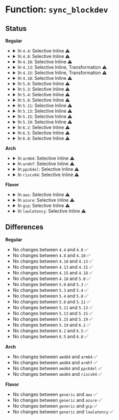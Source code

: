 # Function: <code>sync_blockdev</code>

## Status
<b>Regular</b>
<ul>
<li>
<details>
<summary>In <code>4.4</code>: Selective Inline ⚠️</summary>

```c
int sync_blockdev(struct block_device *bdev);
```

**Collision:** Unique Global

**Inline:** Selective

**Transformation:** False

**Instances:**

```
In fs/block_dev.c (ffffffff812473e0)
Location: fs/block_dev.c:186
Inline: True
Inline callers:
  - fs/block_dev.c:set_blocksize
  - fs/block_dev.c:freeze_bdev
  - fs/block_dev.c:__blkdev_put
Direct callers:
  - fs/super.c:kill_block_super
  - fs/quota/dquot.c:dquot_disable
  - fs/ext4/super.c:ext4_put_super
  - fs/ext4/super.c:ext4_put_super
  - fs/jbd2/recovery.c:jbd2_journal_recover
  - fs/jbd2/recovery.c:jbd2_journal_recover
  - drivers/md/md.c:md_run
  - drivers/md/md.c:md_ioctl
```
**Symbols:**

```
ffffffff812473e0-ffffffff81247400: sync_blockdev (STB_GLOBAL)
```
</details>
</li>
<li>
<details>
<summary>In <code>4.8</code>: Selective Inline ⚠️</summary>

```c
int sync_blockdev(struct block_device *bdev);
```

**Collision:** Unique Global

**Inline:** Selective

**Transformation:** False

**Instances:**

```
In fs/block_dev.c (ffffffff8127106a)
Location: fs/block_dev.c:204
Inline: True
Inline callers:
  - fs/block_dev.c:__blkdev_put
  - fs/block_dev.c:freeze_bdev
  - fs/block_dev.c:set_blocksize
Direct callers:
  - fs/super.c:kill_block_super
  - fs/quota/dquot.c:dquot_disable
  - fs/ext4/super.c:ext4_put_super
  - fs/ext4/super.c:ext4_put_super
  - fs/jbd2/recovery.c:jbd2_journal_recover
  - fs/jbd2/recovery.c:jbd2_journal_recover
  - drivers/md/md.c:md_ioctl
  - drivers/md/md.c:md_run
```
**Symbols:**

```
ffffffff8126fca0-ffffffff8126fcc0: sync_blockdev (STB_GLOBAL)
```
</details>
</li>
<li>
<details>
<summary>In <code>4.10</code>: Selective Inline ⚠️</summary>

```c
int sync_blockdev(struct block_device *bdev);
```

**Collision:** Unique Global

**Inline:** Selective

**Transformation:** False

**Instances:**

```
In fs/block_dev.c (ffffffff812849d7)
Location: fs/block_dev.c:459
Inline: True
Inline callers:
  - fs/block_dev.c:__blkdev_put
  - fs/block_dev.c:freeze_bdev
  - fs/block_dev.c:set_blocksize
Direct callers:
  - fs/super.c:kill_block_super
  - fs/quota/dquot.c:dquot_disable
  - fs/ext4/super.c:ext4_put_super
  - fs/ext4/super.c:ext4_put_super
  - fs/jbd2/recovery.c:jbd2_journal_recover
  - fs/jbd2/recovery.c:jbd2_journal_recover
  - drivers/md/md.c:md_ioctl
  - drivers/md/md.c:md_run
```
**Symbols:**

```
ffffffff81282ea0-ffffffff81282ec0: sync_blockdev (STB_GLOBAL)
```
</details>
</li>
<li>
<details>
<summary>In <code>4.13</code>: Selective Inline, Transformation ⚠️</summary>

```c
int sync_blockdev(struct block_device *bdev);
```

**Collision:** Unique Global

**Inline:** Selective

**Transformation:** True

**Instances:**

```
In fs/block_dev.c (ffffffff81291daf)
Location: fs/block_dev.c:467
Inline: True
Inline callers:
  - fs/block_dev.c:__blkdev_put
  - fs/block_dev.c:freeze_bdev
  - fs/block_dev.c:set_blocksize
Direct callers:
  - fs/super.c:kill_block_super
  - fs/block_dev.c:__blkdev_put
  - fs/block_dev.c:freeze_bdev
  - fs/block_dev.c:set_blocksize
  - fs/quota/dquot.c:dquot_disable
  - fs/ext4/super.c:ext4_put_super
  - fs/ext4/super.c:ext4_put_super
  - fs/jbd2/recovery.c:jbd2_journal_recover
  - fs/jbd2/recovery.c:jbd2_journal_recover
  - drivers/md/md.c:md_ioctl
  - drivers/md/md.c:md_run
```
**Symbols:**

```
ffffffff81291b90-ffffffff81291ba8: sync_blockdev.part.27 (STB_LOCAL)
ffffffff81291bb0-ffffffff81291bc8: sync_blockdev (STB_GLOBAL)
```
</details>
</li>
<li>
<details>
<summary>In <code>4.15</code>: Selective Inline, Transformation ⚠️</summary>

```c
int sync_blockdev(struct block_device *bdev);
```

**Collision:** Unique Global

**Inline:** Selective

**Transformation:** True

**Instances:**

```
In fs/block_dev.c (ffffffff812b4b2f)
Location: fs/block_dev.c:455
Inline: True
Inline callers:
  - fs/block_dev.c:__blkdev_put
  - fs/block_dev.c:freeze_bdev
  - fs/block_dev.c:set_blocksize
Direct callers:
  - fs/super.c:kill_block_super
  - fs/block_dev.c:__blkdev_put
  - fs/block_dev.c:freeze_bdev
  - fs/block_dev.c:set_blocksize
  - fs/quota/dquot.c:dquot_disable
  - fs/ext4/super.c:ext4_put_super
  - fs/ext4/super.c:ext4_put_super
  - fs/jbd2/recovery.c:jbd2_journal_recover
  - fs/jbd2/recovery.c:jbd2_journal_recover
  - drivers/md/md.c:md_ioctl
  - drivers/md/md.c:md_run
```
**Symbols:**

```
ffffffff812b4910-ffffffff812b4928: sync_blockdev.part.32 (STB_LOCAL)
ffffffff812b4930-ffffffff812b4948: sync_blockdev (STB_GLOBAL)
```
</details>
</li>
<li>
<details>
<summary>In <code>4.18</code>: Selective Inline ⚠️</summary>

```c
int sync_blockdev(struct block_device *bdev);
```

**Collision:** Unique Global

**Inline:** Selective

**Transformation:** False

**Instances:**

```
In fs/block_dev.c (ffffffff812dccc0)
Location: fs/block_dev.c:456
Inline: True
Inline callers:
  - fs/block_dev.c:__blkdev_put
  - fs/block_dev.c:freeze_bdev
  - fs/block_dev.c:set_blocksize
Direct callers:
  - fs/super.c:kill_block_super
  - fs/quota/dquot.c:dquot_disable
  - fs/ext4/super.c:ext4_put_super
  - fs/ext4/super.c:ext4_put_super
  - fs/jbd2/recovery.c:jbd2_journal_recover
  - fs/jbd2/recovery.c:jbd2_journal_recover
  - drivers/md/md.c:md_ioctl
  - drivers/md/md.c:md_run
```
**Symbols:**

```
ffffffff812db1d0-ffffffff812db1f0: sync_blockdev (STB_GLOBAL)
```
</details>
</li>
<li>
<details>
<summary>In <code>5.0</code>: Selective Inline ⚠️</summary>

```c
int sync_blockdev(struct block_device *bdev);
```

**Collision:** Unique Global

**Inline:** Selective

**Transformation:** False

**Instances:**

```
In fs/block_dev.c (ffffffff812f2120)
Location: fs/block_dev.c:493
Inline: True
Inline callers:
  - fs/block_dev.c:__blkdev_put
  - fs/block_dev.c:freeze_bdev
  - fs/block_dev.c:set_blocksize
Direct callers:
  - fs/super.c:kill_block_super
  - fs/quota/dquot.c:dquot_disable
  - fs/ext4/super.c:ext4_put_super
  - fs/ext4/super.c:ext4_put_super
  - fs/jbd2/recovery.c:jbd2_journal_recover
  - fs/jbd2/recovery.c:jbd2_journal_recover
  - drivers/block/loop.c:lo_ioctl
  - drivers/block/loop.c:loop_set_status
  - drivers/md/md.c:md_ioctl
  - drivers/md/md.c:md_run
```
**Symbols:**

```
ffffffff812f0720-ffffffff812f0740: sync_blockdev (STB_GLOBAL)
```
</details>
</li>
<li>
<details>
<summary>In <code>5.3</code>: Selective Inline ⚠️</summary>

```c
int sync_blockdev(struct block_device *bdev);
```

**Collision:** Unique Global

**Inline:** Selective

**Transformation:** False

**Instances:**

```
In fs/block_dev.c (ffffffff81313b60)
Location: fs/block_dev.c:498
Inline: True
Inline callers:
  - fs/block_dev.c:__blkdev_put
  - fs/block_dev.c:freeze_bdev
  - fs/block_dev.c:set_blocksize
Direct callers:
  - fs/super.c:kill_block_super
  - fs/quota/dquot.c:dquot_disable
  - fs/ext4/super.c:ext4_put_super
  - fs/ext4/super.c:ext4_put_super
  - fs/jbd2/recovery.c:jbd2_journal_recover
  - fs/jbd2/recovery.c:jbd2_journal_recover
  - drivers/block/loop.c:lo_ioctl
  - drivers/block/loop.c:loop_set_status
  - drivers/md/md.c:md_ioctl
  - drivers/md/md.c:md_run
```
**Symbols:**

```
ffffffff813120a0-ffffffff813120c0: sync_blockdev (STB_GLOBAL)
```
</details>
</li>
<li>
<details>
<summary>In <code>5.4</code>: Selective Inline ⚠️</summary>

```c
int sync_blockdev(struct block_device *bdev);
```

**Collision:** Unique Global

**Inline:** Selective

**Transformation:** False

**Instances:**

```
In fs/block_dev.c (ffffffff81326a70)
Location: fs/block_dev.c:498
Inline: True
Inline callers:
  - fs/block_dev.c:__blkdev_put
  - fs/block_dev.c:freeze_bdev
  - fs/block_dev.c:set_blocksize
Direct callers:
  - fs/super.c:kill_block_super
  - fs/quota/dquot.c:dquot_disable
  - fs/ext4/super.c:ext4_put_super
  - fs/ext4/super.c:ext4_put_super
  - fs/jbd2/recovery.c:jbd2_journal_recover
  - fs/jbd2/recovery.c:jbd2_journal_recover
  - drivers/block/loop.c:lo_ioctl
  - drivers/block/loop.c:loop_set_status
  - drivers/md/md.c:md_ioctl
  - drivers/md/md.c:md_run
```
**Symbols:**

```
ffffffff81325000-ffffffff81325020: sync_blockdev (STB_GLOBAL)
```
</details>
</li>
<li>
<details>
<summary>In <code>5.8</code>: Selective Inline ⚠️</summary>

```c
int sync_blockdev(struct block_device *bdev);
```

**Collision:** Unique Global

**Inline:** Selective

**Transformation:** False

**Instances:**

```
In fs/block_dev.c (ffffffff81360656)
Location: fs/block_dev.c:497
Inline: True
Inline callers:
  - fs/block_dev.c:__blkdev_put
  - fs/block_dev.c:__blkdev_put
  - fs/block_dev.c:freeze_bdev
  - fs/block_dev.c:set_blocksize
Direct callers:
  - fs/super.c:kill_block_super
  - fs/quota/dquot.c:dquot_disable
  - fs/ext4/super.c:ext4_put_super
  - fs/ext4/super.c:ext4_put_super
  - fs/jbd2/recovery.c:jbd2_journal_recover
  - fs/jbd2/recovery.c:jbd2_journal_recover
  - block/partitions/core.c:blk_drop_partitions
  - block/partitions/core.c:bdev_del_partition
  - drivers/block/loop.c:lo_simple_ioctl
  - drivers/block/loop.c:loop_set_status
  - drivers/md/md.c:md_ioctl
  - drivers/md/md.c:md_run
```
**Symbols:**

```
ffffffff8135fef0-ffffffff8135ff1c: sync_blockdev (STB_GLOBAL)
```
</details>
</li>
<li>
<details>
<summary>In <code>5.11</code>: Selective Inline ⚠️</summary>

```c
int sync_blockdev(struct block_device *bdev);
```

**Collision:** Unique Global

**Inline:** Selective

**Transformation:** False

**Instances:**

```
In fs/block_dev.c (ffffffff8136dbc6)
Location: fs/block_dev.c:529
Inline: True
Inline callers:
  - fs/block_dev.c:__blkdev_put
  - fs/block_dev.c:__blkdev_put
  - fs/block_dev.c:freeze_bdev
  - fs/block_dev.c:set_blocksize
Direct callers:
  - fs/super.c:kill_block_super
  - fs/quota/dquot.c:dquot_disable
  - fs/ext4/super.c:ext4_put_super
  - fs/ext4/super.c:ext4_put_super
  - fs/jbd2/recovery.c:jbd2_journal_recover
  - fs/jbd2/recovery.c:jbd2_journal_recover
  - block/partitions/core.c:blk_drop_partitions
  - block/partitions/core.c:bdev_del_partition
  - drivers/block/loop.c:lo_simple_ioctl
  - drivers/block/loop.c:loop_set_status
  - drivers/md/md.c:md_ioctl
  - drivers/md/md.c:md_run
```
**Symbols:**

```
ffffffff8136d760-ffffffff8136d78c: sync_blockdev (STB_GLOBAL)
```
</details>
</li>
<li>
<details>
<summary>In <code>5.13</code>: Selective Inline ⚠️</summary>

```c
int sync_blockdev(struct block_device *bdev);
```

**Collision:** Unique Global

**Inline:** Selective

**Transformation:** False

**Instances:**

```
In fs/block_dev.c (ffffffff813744fb)
Location: fs/block_dev.c:533
Inline: True
Inline callers:
  - fs/block_dev.c:__blkdev_put
  - fs/block_dev.c:__blkdev_put
  - fs/block_dev.c:bdev_disk_changed
  - fs/block_dev.c:freeze_bdev
  - fs/block_dev.c:set_blocksize
Direct callers:
  - fs/super.c:kill_block_super
  - fs/quota/dquot.c:dquot_disable
  - fs/ext4/super.c:ext4_put_super
  - fs/ext4/super.c:ext4_put_super
  - fs/jbd2/recovery.c:jbd2_journal_recover
  - fs/jbd2/recovery.c:jbd2_journal_recover
  - drivers/block/loop.c:lo_simple_ioctl
  - drivers/block/loop.c:loop_set_status
  - drivers/md/md.c:md_ioctl
  - drivers/md/md.c:md_run
```
**Symbols:**

```
ffffffff81374150-ffffffff8137417c: sync_blockdev (STB_GLOBAL)
```
</details>
</li>
<li>
<details>
<summary>In <code>5.15</code>: Selective Inline ⚠️</summary>

```c
int sync_blockdev(struct block_device *bdev);
```

**Collision:** Unique Global

**Inline:** Selective

**Transformation:** False

**Instances:**

```
In block/bdev.c (ffffffff815c4623)
Location: block/bdev.c:200
Inline: True
Inline callers:
  - block/bdev.c:blkdev_put
  - block/bdev.c:blkdev_flush_mapping
  - block/bdev.c:freeze_bdev
  - block/bdev.c:set_blocksize
Direct callers:
  - fs/super.c:kill_block_super
  - fs/quota/dquot.c:dquot_disable
  - fs/ext4/super.c:ext4_put_super
  - fs/ext4/super.c:ext4_put_super
  - fs/jbd2/recovery.c:jbd2_journal_recover
  - fs/jbd2/recovery.c:jbd2_journal_recover
  - drivers/block/loop.c:lo_simple_ioctl
  - drivers/block/loop.c:loop_set_status
  - drivers/md/md.c:md_ioctl
  - drivers/md/md.c:md_run
```
**Symbols:**

```
ffffffff815c3ee0-ffffffff815c3f0c: sync_blockdev (STB_GLOBAL)
```
</details>
</li>
<li>
<details>
<summary>In <code>5.19</code>: Selective Inline ⚠️</summary>

```c
int sync_blockdev(struct block_device *bdev);
```

**Collision:** Unique Global

**Inline:** Selective

**Transformation:** False

**Instances:**

```
In block/bdev.c (ffffffff8166ed32)
Location: block/bdev.c:195
Inline: True
Inline callers:
  - block/bdev.c:blkdev_put
  - block/bdev.c:blkdev_put
  - block/bdev.c:blkdev_flush_mapping
  - block/bdev.c:blkdev_flush_mapping
  - block/bdev.c:freeze_bdev
  - block/bdev.c:freeze_bdev
  - block/bdev.c:set_blocksize
  - block/bdev.c:set_blocksize
Direct callers:
  - fs/super.c:kill_block_super
  - fs/quota/dquot.c:dquot_disable
  - fs/ext4/super.c:ext4_put_super
  - fs/ext4/super.c:ext4_put_super
  - fs/jbd2/recovery.c:jbd2_journal_recover
  - fs/jbd2/recovery.c:jbd2_journal_recover
  - drivers/block/loop.c:lo_simple_ioctl
  - drivers/block/loop.c:loop_set_status
  - drivers/md/md.c:md_ioctl
  - drivers/md/md.c:md_run
```
**Symbols:**

```
ffffffff8166eac0-ffffffff8166eb00: sync_blockdev (STB_GLOBAL)
```
</details>
</li>
<li>
<details>
<summary>In <code>6.2</code>: Selective Inline ⚠️</summary>

```c
int sync_blockdev(struct block_device *bdev);
```

**Collision:** Unique Global

**Inline:** Selective

**Transformation:** False

**Instances:**

```
In block/bdev.c (ffffffff8172a002)
Location: block/bdev.c:194
Inline: True
Inline callers:
  - block/bdev.c:blkdev_put
  - block/bdev.c:blkdev_put
  - block/bdev.c:blkdev_flush_mapping
  - block/bdev.c:blkdev_flush_mapping
  - block/bdev.c:freeze_bdev
  - block/bdev.c:freeze_bdev
  - block/bdev.c:set_blocksize
  - block/bdev.c:set_blocksize
Direct callers:
  - fs/super.c:kill_block_super
  - fs/quota/dquot.c:dquot_disable
  - fs/ext4/super.c:ext4_put_super
  - fs/ext4/super.c:ext4_put_super
  - fs/jbd2/recovery.c:jbd2_journal_recover
  - fs/jbd2/recovery.c:jbd2_journal_recover
  - drivers/block/loop.c:lo_simple_ioctl
  - drivers/block/loop.c:loop_set_status
  - drivers/md/md.c:md_ioctl
  - drivers/md/md.c:md_run
```
**Symbols:**

```
ffffffff81729da0-ffffffff81729de0: sync_blockdev (STB_GLOBAL)
```
</details>
</li>
<li>
<details>
<summary>In <code>6.5</code>: Selective Inline ⚠️</summary>

```c
int sync_blockdev(struct block_device *bdev);
```

**Collision:** Unique Global

**Inline:** Selective

**Transformation:** False

**Instances:**

```
In block/bdev.c (ffffffff8176635f)
Location: block/bdev.c:194
Inline: True
Inline callers:
  - block/bdev.c:blkdev_put
  - block/bdev.c:blkdev_put
  - block/bdev.c:blkdev_flush_mapping
  - block/bdev.c:blkdev_flush_mapping
  - block/bdev.c:freeze_bdev
  - block/bdev.c:freeze_bdev
  - block/bdev.c:set_blocksize
  - block/bdev.c:set_blocksize
Direct callers:
  - fs/super.c:kill_block_super
  - fs/quota/dquot.c:dquot_disable
  - fs/ext4/super.c:ext4_put_super
  - fs/ext4/super.c:ext4_put_super
  - fs/jbd2/recovery.c:jbd2_journal_recover
  - fs/jbd2/recovery.c:jbd2_journal_recover
  - block/partitions/core.c:bdev_disk_changed
  - drivers/block/loop.c:lo_simple_ioctl
  - drivers/block/loop.c:loop_set_status
  - drivers/md/md.c:md_ioctl
  - drivers/md/md.c:md_run
```
**Symbols:**

```
ffffffff81766110-ffffffff81766150: sync_blockdev (STB_GLOBAL)
```
</details>
</li>
<li>
<details>
<summary>In <code>6.8</code>: Selective Inline ⚠️</summary>

```c
int sync_blockdev(struct block_device *bdev);
```

**Collision:** Unique Global

**Inline:** Selective

**Transformation:** False

**Instances:**

```
In block/bdev.c (ffffffff817a83e7)
Location: block/bdev.c:197
Inline: True
Inline callers:
  - block/bdev.c:bdev_mark_dead
  - block/bdev.c:bdev_mark_dead
  - block/bdev.c:bdev_release
  - block/bdev.c:bdev_release
  - block/bdev.c:blkdev_flush_mapping
  - block/bdev.c:blkdev_flush_mapping
  - block/bdev.c:bdev_freeze
  - block/bdev.c:bdev_freeze
  - block/bdev.c:set_blocksize
  - block/bdev.c:set_blocksize
Direct callers:
  - fs/super.c:kill_block_super
  - fs/super.c:fs_bdev_freeze
  - fs/quota/dquot.c:dquot_disable
  - fs/ext4/super.c:ext4_put_super
  - fs/ext4/super.c:ext4_put_super
  - fs/jbd2/recovery.c:jbd2_journal_recover
  - fs/jbd2/recovery.c:jbd2_journal_recover
  - block/ioctl.c:blkdev_common_ioctl
  - block/partitions/core.c:bdev_disk_changed
  - drivers/block/loop.c:lo_simple_ioctl
  - drivers/block/loop.c:loop_set_status
  - drivers/md/md.c:md_ioctl
  - drivers/md/md.c:md_run
```
**Symbols:**

```
ffffffff817a7c60-ffffffff817a7ca0: sync_blockdev (STB_GLOBAL)
```
</details>
</li>
</ul>
<b>Arch</b>
<ul>
<li>
<details>
<summary>In <code>arm64</code>: Selective Inline ⚠️</summary>

```c
int sync_blockdev(struct block_device *bdev);
```

**Collision:** Unique Global

**Inline:** Selective

**Transformation:** False

**Instances:**

```
In fs/block_dev.c (ffff8000103e1890)
Location: fs/block_dev.c:498
Inline: True
Inline callers:
  - fs/block_dev.c:__blkdev_put
  - fs/block_dev.c:freeze_bdev
  - fs/block_dev.c:set_blocksize
Direct callers:
  - fs/super.c:kill_block_super
  - fs/quota/dquot.c:dquot_disable
  - fs/ext4/super.c:ext4_put_super
  - fs/ext4/super.c:ext4_put_super
  - fs/jbd2/recovery.c:jbd2_journal_recover
  - fs/jbd2/recovery.c:jbd2_journal_recover
  - drivers/block/loop.c:lo_ioctl
  - drivers/block/loop.c:loop_set_status
  - drivers/md/md.c:md_ioctl
  - drivers/md/md.c:md_run
```
**Symbols:**

```
ffff8000103df598-ffff8000103df5dc: sync_blockdev (STB_GLOBAL)
```
</details>
</li>
<li>
<details>
<summary>In <code>armhf</code>: Selective Inline ⚠️</summary>

```c
int sync_blockdev(struct block_device *bdev);
```

**Collision:** Unique Global

**Inline:** Selective

**Transformation:** False

**Instances:**

```
In fs/block_dev.c (c05b8ae8)
Location: fs/block_dev.c:498
Inline: True
Inline callers:
  - fs/block_dev.c:__blkdev_put
  - fs/block_dev.c:freeze_bdev
  - fs/block_dev.c:set_blocksize
Direct callers:
  - fs/super.c:kill_block_super
  - fs/quota/dquot.c:dquot_disable
  - fs/ext4/super.c:ext4_put_super
  - fs/ext4/super.c:ext4_put_super
  - fs/jbd2/recovery.c:jbd2_journal_recover
  - fs/jbd2/recovery.c:jbd2_journal_recover
  - drivers/block/loop.c:lo_ioctl
  - drivers/block/loop.c:loop_set_status
  - drivers/md/md.c:md_ioctl
  - drivers/md/md.c:md_run
```
**Symbols:**

```
c05b78bc-c05b78e8: sync_blockdev (STB_GLOBAL)
```
</details>
</li>
<li>
<details>
<summary>In <code>ppc64el</code>: Selective Inline ⚠️</summary>

```c
int sync_blockdev(struct block_device *bdev);
```

**Collision:** Unique Global

**Inline:** Selective

**Transformation:** False

**Instances:**

```
In fs/block_dev.c (c0000000004e5638)
Location: fs/block_dev.c:498
Inline: True
Inline callers:
  - fs/block_dev.c:__blkdev_put
  - fs/block_dev.c:freeze_bdev
  - fs/block_dev.c:set_blocksize
Direct callers:
  - fs/super.c:kill_block_super
  - fs/quota/dquot.c:dquot_disable
  - fs/ext4/super.c:ext4_put_super
  - fs/ext4/super.c:ext4_put_super
  - fs/jbd2/recovery.c:jbd2_journal_recover
  - fs/jbd2/recovery.c:jbd2_journal_recover
  - drivers/block/loop.c:lo_ioctl
  - drivers/block/loop.c:loop_set_status
  - drivers/md/md.c:md_ioctl
  - drivers/md/md.c:md_run
```
**Symbols:**

```
c0000000004e43a0-c0000000004e43f8: sync_blockdev (STB_GLOBAL)
```
</details>
</li>
<li>
<details>
<summary>In <code>riscv64</code>: Selective Inline ⚠️</summary>

```c
int sync_blockdev(struct block_device *bdev);
```

**Collision:** Unique Global

**Inline:** Selective

**Transformation:** False

**Instances:**

```
In fs/block_dev.c (ffffffe000297dd6)
Location: fs/block_dev.c:498
Inline: True
Inline callers:
  - fs/block_dev.c:__blkdev_put
  - fs/block_dev.c:freeze_bdev
  - fs/block_dev.c:set_blocksize
Direct callers:
  - fs/super.c:kill_block_super
  - fs/quota/dquot.c:dquot_disable
  - fs/ext4/super.c:ext4_put_super
  - fs/ext4/super.c:ext4_put_super
  - fs/jbd2/recovery.c:jbd2_journal_recover
  - fs/jbd2/recovery.c:jbd2_journal_recover
  - drivers/block/loop.c:lo_ioctl
  - drivers/block/loop.c:loop_set_status
  - drivers/md/md.c:md_ioctl
  - drivers/md/md.c:md_run
```
**Symbols:**

```
ffffffe0002963f4-ffffffe00029642e: sync_blockdev (STB_GLOBAL)
```
</details>
</li>
</ul>
<b>Flavor</b>
<ul>
<li>
<details>
<summary>In <code>aws</code>: Selective Inline ⚠️</summary>

```c
int sync_blockdev(struct block_device *bdev);
```

**Collision:** Unique Global

**Inline:** Selective

**Transformation:** False

**Instances:**

```
In fs/block_dev.c (ffffffff8131f050)
Location: fs/block_dev.c:498
Inline: True
Inline callers:
  - fs/block_dev.c:__blkdev_put
  - fs/block_dev.c:freeze_bdev
  - fs/block_dev.c:set_blocksize
Direct callers:
  - fs/super.c:kill_block_super
  - fs/quota/dquot.c:dquot_disable
  - fs/ext4/super.c:ext4_put_super
  - fs/ext4/super.c:ext4_put_super
  - fs/jbd2/recovery.c:jbd2_journal_recover
  - fs/jbd2/recovery.c:jbd2_journal_recover
  - drivers/block/loop.c:lo_ioctl
  - drivers/block/loop.c:loop_set_status
  - drivers/md/md.c:md_ioctl
  - drivers/md/md.c:md_run
```
**Symbols:**

```
ffffffff8131d5e0-ffffffff8131d600: sync_blockdev (STB_GLOBAL)
```
</details>
</li>
<li>
<details>
<summary>In <code>azure</code>: Selective Inline ⚠️</summary>

```c
int sync_blockdev(struct block_device *bdev);
```

**Collision:** Unique Global

**Inline:** Selective

**Transformation:** False

**Instances:**

```
In fs/block_dev.c (ffffffff8130fbf0)
Location: fs/block_dev.c:498
Inline: True
Inline callers:
  - fs/block_dev.c:__blkdev_put
  - fs/block_dev.c:freeze_bdev
  - fs/block_dev.c:set_blocksize
Direct callers:
  - fs/super.c:kill_block_super
  - fs/quota/dquot.c:dquot_disable
  - fs/ext4/super.c:ext4_put_super
  - fs/ext4/super.c:ext4_put_super
  - fs/jbd2/recovery.c:jbd2_journal_recover
  - fs/jbd2/recovery.c:jbd2_journal_recover
  - drivers/block/loop.c:lo_ioctl
  - drivers/block/loop.c:loop_set_status
  - drivers/md/md.c:md_ioctl
  - drivers/md/md.c:md_run
```
**Symbols:**

```
ffffffff8130e180-ffffffff8130e1a0: sync_blockdev (STB_GLOBAL)
```
</details>
</li>
<li>
<details>
<summary>In <code>gcp</code>: Selective Inline ⚠️</summary>

```c
int sync_blockdev(struct block_device *bdev);
```

**Collision:** Unique Global

**Inline:** Selective

**Transformation:** False

**Instances:**

```
In fs/block_dev.c (ffffffff8131cb20)
Location: fs/block_dev.c:498
Inline: True
Inline callers:
  - fs/block_dev.c:__blkdev_put
  - fs/block_dev.c:freeze_bdev
  - fs/block_dev.c:set_blocksize
Direct callers:
  - fs/super.c:kill_block_super
  - fs/quota/dquot.c:dquot_disable
  - fs/ext4/super.c:ext4_put_super
  - fs/ext4/super.c:ext4_put_super
  - fs/jbd2/recovery.c:jbd2_journal_recover
  - fs/jbd2/recovery.c:jbd2_journal_recover
  - drivers/block/loop.c:lo_ioctl
  - drivers/block/loop.c:loop_set_status
  - drivers/md/md.c:md_ioctl
  - drivers/md/md.c:md_run
```
**Symbols:**

```
ffffffff8131b0b0-ffffffff8131b0d0: sync_blockdev (STB_GLOBAL)
```
</details>
</li>
<li>
<details>
<summary>In <code>lowlatency</code>: Selective Inline ⚠️</summary>

```c
int sync_blockdev(struct block_device *bdev);
```

**Collision:** Unique Global

**Inline:** Selective

**Transformation:** False

**Instances:**

```
In fs/block_dev.c (ffffffff8132dd23)
Location: fs/block_dev.c:498
Inline: True
Inline callers:
  - fs/block_dev.c:__blkdev_put
  - fs/block_dev.c:freeze_bdev
  - fs/block_dev.c:set_blocksize
Direct callers:
  - fs/super.c:kill_block_super
  - fs/quota/dquot.c:dquot_disable
  - fs/ext4/super.c:ext4_put_super
  - fs/ext4/super.c:ext4_put_super
  - fs/jbd2/recovery.c:jbd2_journal_recover
  - fs/jbd2/recovery.c:jbd2_journal_recover
  - drivers/block/loop.c:lo_ioctl
  - drivers/block/loop.c:loop_set_status
  - drivers/md/md.c:md_ioctl
  - drivers/md/md.c:md_run
```
**Symbols:**

```
ffffffff8132cd50-ffffffff8132cd70: sync_blockdev (STB_GLOBAL)
```
</details>
</li>
</ul>

## Differences
<b>Regular</b>
<ul>
<li>
No changes between <code>4.4</code> and <code>4.8</code> ✅
</li>
<li>
No changes between <code>4.8</code> and <code>4.10</code> ✅
</li>
<li>
No changes between <code>4.10</code> and <code>4.13</code> ✅
</li>
<li>
No changes between <code>4.13</code> and <code>4.15</code> ✅
</li>
<li>
No changes between <code>4.15</code> and <code>4.18</code> ✅
</li>
<li>
No changes between <code>4.18</code> and <code>5.0</code> ✅
</li>
<li>
No changes between <code>5.0</code> and <code>5.3</code> ✅
</li>
<li>
No changes between <code>5.3</code> and <code>5.4</code> ✅
</li>
<li>
No changes between <code>5.4</code> and <code>5.8</code> ✅
</li>
<li>
No changes between <code>5.8</code> and <code>5.11</code> ✅
</li>
<li>
No changes between <code>5.11</code> and <code>5.13</code> ✅
</li>
<li>
No changes between <code>5.13</code> and <code>5.15</code> ✅
</li>
<li>
No changes between <code>5.15</code> and <code>5.19</code> ✅
</li>
<li>
No changes between <code>5.19</code> and <code>6.2</code> ✅
</li>
<li>
No changes between <code>6.2</code> and <code>6.5</code> ✅
</li>
<li>
No changes between <code>6.5</code> and <code>6.8</code> ✅
</li>
</ul>
<b>Arch</b>
<ul>
<li>
No changes between <code>amd64</code> and <code>arm64</code> ✅
</li>
<li>
No changes between <code>amd64</code> and <code>armhf</code> ✅
</li>
<li>
No changes between <code>amd64</code> and <code>ppc64el</code> ✅
</li>
<li>
No changes between <code>amd64</code> and <code>riscv64</code> ✅
</li>
</ul>
<b>Flavor</b>
<ul>
<li>
No changes between <code>generic</code> and <code>aws</code> ✅
</li>
<li>
No changes between <code>generic</code> and <code>azure</code> ✅
</li>
<li>
No changes between <code>generic</code> and <code>gcp</code> ✅
</li>
<li>
No changes between <code>generic</code> and <code>lowlatency</code> ✅
</li>
</ul>
